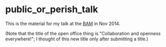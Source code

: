 public_or_perish_talk
=====================

This is the material for my talk at the [BAM](http://bamconf.com/) in Nov 2014.

(Note that the title of the open office thing is "Collaboration and openness everywhere!"; I thought of this new title only after submitting a title.)
